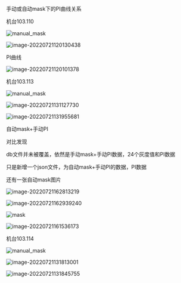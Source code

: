 手动或自动mask下的PI曲线关系

机台103.110

![manual_mask](E:\文档\GitHub\Notiz\chairside手动或自动mask下的PI曲线关系.assets\manual_mask.png)

![image-20220721120130438](C:\Users\Administrator\AppData\Roaming\Typora\typora-user-images\image-20220721120130438.png)



PI曲线

![image-20220721120101378](E:\文档\GitHub\Notiz\chairside手动或自动mask下的PI曲线关系.assets\image-20220721120101378.png)





机台103.113

![manual_mask](E:\文档\GitHub\Notiz\chairside手动或自动mask下的PI曲线关系.assets\manual_mask-16583802288553.png)

![image-20220721131127730](E:\文档\GitHub\Notiz\chairside手动或自动mask下的PI曲线关系.assets\image-20220721131127730.png)





![image-20220721131955681](E:\文档\GitHub\Notiz\chairside手动或自动mask下的PI曲线关系.assets\image-20220721131955681.png)



自动mask+手动PI

对比发现

db文件并未被覆盖，依然是手动mask+手动PI数据，24个灰度值和PI数据

只是新增一个json文件，为自动mask+手动PI的数据，PI数据

还有一张自动mask图片

![image-20220721162813219](E:\文档\GitHub\Notiz\chairside手动或自动mask下的PI曲线关系.assets\image-20220721162813219.png)

![image-20220721162939240](E:\文档\GitHub\Notiz\chairside手动或自动mask下的PI曲线关系.assets\image-20220721162939240.png)



![mask](E:\文档\GitHub\Notiz\chairside手动或自动mask下的PI曲线关系.assets\mask.png)

![image-20220721161536173](E:\文档\GitHub\Notiz\chairside手动或自动mask下的PI曲线关系.assets\image-20220721161536173.png)









机台103.114

![manual_mask](E:\文档\GitHub\Notiz\chairside手动或自动mask下的PI曲线关系.assets\manual_mask-16583806629225.png)

![image-20220721131813001](E:\文档\GitHub\Notiz\chairside手动或自动mask下的PI曲线关系.assets\image-20220721131813001.png)

![image-20220721131845755](E:\文档\GitHub\Notiz\chairside手动或自动mask下的PI曲线关系.assets\image-20220721131845755.png)